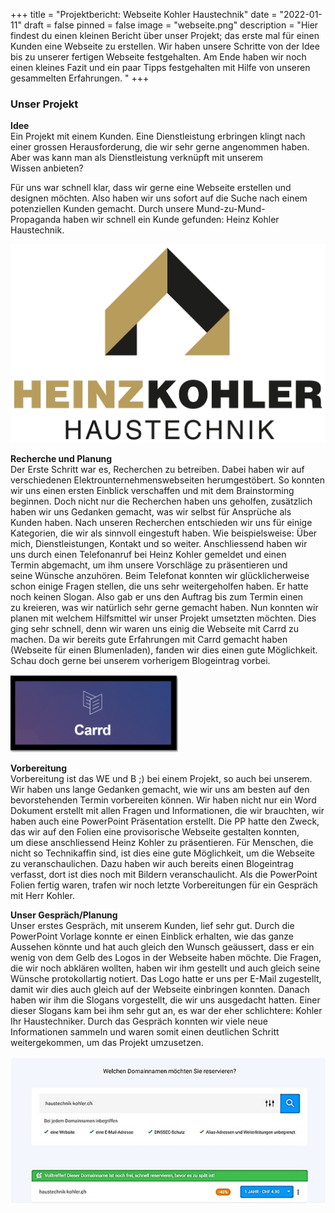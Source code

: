 +++
title = "Projektbericht: Webseite Kohler Haustechnik"
date = "2022-01-11"
draft = false
pinned = false
image = "webseite.png"
description = "Hier findest du einen kleinen Bericht über unser Projekt; das erste mal für einen Kunden eine Webseite zu erstellen. Wir haben unsere Schritte von der Idee bis zu unserer fertigen Webseite festgehalten. Am Ende haben wir noch einen kleines Fazit und ein paar Tipps festgehalten mit Hilfe von unseren gesammelten Erfahrungen. "
+++
### Unser Projekt 

**Idee** \
Ein Projekt mit einem Kunden. Eine Dienstleistung erbringen klingt nach einer grossen Herausforderung, die wir sehr gerne angenommen haben. Aber was kann man als Dienstleistung verknüpft mit unserem Wissen anbieten? 

Für uns war schnell klar, dass wir gerne eine Webseite erstellen und designen möchten. Also haben wir uns sofort auf die Suche nach einem potenziellen Kunden gemacht. Durch unsere Mund-zu-Mund-Propaganda haben wir schnell ein Kunde gefunden: Heinz Kohler Haustechnik.  

![](logo_rgb_rz-002-1-.jpg)

**Recherche und Planung** \
Der Erste Schritt war es, Recherchen zu betreiben. Dabei haben wir auf verschiedenen Elektrounternehmenswebseiten herumgestöbert. So konnten wir uns einen ersten Einblick verschaffen und mit dem Brainstorming beginnen. Doch nicht nur die Recherchen haben uns geholfen, zusätzlich haben wir uns Gedanken gemacht, was wir selbst für Ansprüche als Kunden haben. Nach unseren Recherchen entschieden wir uns für einige Kategorien, die wir als sinnvoll eingestuft haben. Wie beispielsweise: Über mich, Dienstleistungen, Kontakt und so weiter. Anschliessend haben wir uns durch einen Telefonanruf bei Heinz Kohler gemeldet und einen Termin abgemacht, um ihm unsere Vorschläge zu präsentieren und seine Wünsche anzuhören. Beim Telefonat konnten wir glücklicherweise schon einige Fragen stellen, die uns sehr weitergeholfen haben. Er hatte noch keinen Slogan. Also gab er uns den Auftrag bis zum Termin einen zu kreieren, was wir natürlich sehr gerne gemacht haben. Nun konnten wir planen mit welchem Hilfsmittel wir unser Projekt umsetzten möchten. Dies ging sehr schnell, denn wir waren uns einig die Webseite mit Carrd zu machen. Da wir bereits gute Erfahrungen mit Carrd gemacht haben (Webseite für einen Blumenladen), fanden wir dies einen gute Möglichkeit. Schau doch gerne bei unserem vorherigem Blogeintrag vorbei. 

![](carrd.png)

**Vorbereitung** \
Vorbereitung ist das WE und B ;) bei einem Projekt, so auch bei unserem. Wir haben uns lange Gedanken gemacht, wie wir uns am besten auf den bevorstehenden Termin vorbereiten können. Wir haben nicht nur ein Word Dokument erstellt mit allen Fragen und Informationen, die wir brauchten, wir haben auch eine PowerPoint Präsentation erstellt. Die PP hatte den Zweck, das wir auf den Folien eine provisorische Webseite gestalten konnten, um diese anschliessend Heinz Kohler zu präsentieren. Für Menschen, die nicht so Technikaffin sind, ist dies eine gute Möglichkeit, um die Webseite zu veranschaulichen. Dazu haben wir auch bereits einen Blogeintrag verfasst, dort ist dies noch mit Bildern veranschaulicht. Als die PowerPoint Folien fertig waren, trafen wir noch letzte Vorbereitungen für ein Gespräch mit Herr Kohler. 



**Unser Gespräch/Planung** \
Unser erstes Gespräch, mit unserem Kunden, lief sehr gut. Durch die PowerPoint Vorlage konnte er einen Einblick erhalten, wie das ganze Aussehen könnte und hat auch gleich den Wunsch geäussert, dass er ein wenig von dem Gelb des Logos in der Webseite haben möchte. Die Fragen, die wir noch abklären wollten, haben wir ihm gestellt und auch gleich seine Wünsche protokollartig notiert. Das Logo hatte er uns per E-Mail zugestellt, damit wir dies auch gleich auf der Webseite einbringen konnten. Danach haben wir ihm die Slogans vorgestellt, die wir uns ausgedacht hatten. Einer dieser Slogans kam bei ihm sehr gut an, es war der eher schlichtere: Kohler Ihr Haustechniker. Durch das Gespräch konnten wir viele neue Informationen sammeln und waren somit einen deutlichen Schritt weitergekommen, um das Projekt umzusetzen.  

![](domainname.png)